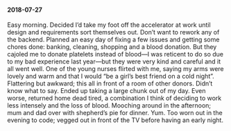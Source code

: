 #### 2018-07-27

Easy morning. Decided I’d take my foot off the accelerator at work until design and requirements sort themselves out. Don’t want to rework any of the backend. Planned an easy day of fixing a few issues and getting some chores done: banking, cleaning, shopping and a blood donation. But they cajoled me to donate platelets instead of blood—I was reticent to do so due to my bad experience last year—but they were very kind and careful and it all went well. One of the young nurses flirted with me, saying my arms were lovely and warm and that I would “be a girl’s best friend on a cold night”. Flattering but awkward; this all in front of a room of other donors. Didn’t know what to say. Ended up taking a large chunk out of my day. Even worse, returned home dead tired, a combination I think of deciding to work less intensely and the loss of blood. Mooching around in the afternoon; mum and dad over with shepherd’s pie for dinner. Yum. Too worn out in the evening to code; vegged out in front of the TV before having an early night.